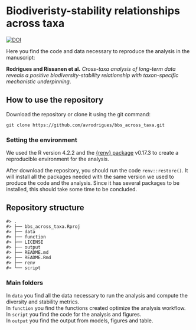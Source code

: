 
<!-- README.md is generated from README.Rmd. Please edit that file -->

# Biodiveristy-stability relationships across taxa

<!-- badges: start -->

[![DOI](https://zenodo.org/badge/DOI/10.5281/zenodo.13927807.svg)](https://doi.org/10.5281/zenodo.13927807)
<!-- badges: end -->

Here you find the code and data necessary to reproduce the analysis in
the manuscript:

**Rodrigues and Rissanen et al.** *Cross-taxa analysis of long-term data
reveals a positive biodiversity-stability relationship with
taxon-specific mechanistic underpinning*.

## How to use the repository

Download the repository or clone it using the git command:

`git clone https://github.com/avrodrigues/bbs_across_taxa.git`

### Setting the environment

We used the R version 4.2.2 and the [{renv}
package](https://rstudio.github.io/renv/index.html) v0.17.3 to create a
reproducible environment for the analysis.

After download the repository, you should run the code
`renv::restore()`. It will install all the packages needed with the same
version we used to produce the code and the analysis. Since it has
several packages to be installed, this should take some time to be
concluded.

## Repository structure

    #> .
    #> ├── bbs_across_taxa.Rproj
    #> ├── data
    #> ├── function
    #> ├── LICENSE
    #> ├── output
    #> ├── README.md
    #> ├── README.Rmd
    #> ├── renv
    #> └── script

### Main folders

In `data` you find all the data necessary to run the analysis and
compute the diversity and stability metrics.  
In `function` you find the functions created optimize the analysis
workflow.  
In `script` you find the code for the analysis and figures.  
In `output` you find the output from models, figures and table.
